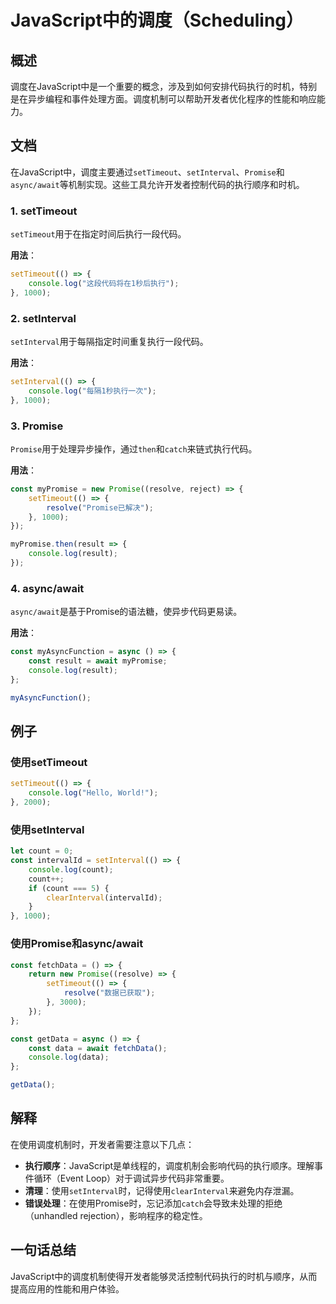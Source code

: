 <!--
Meta Description: # JavaScript中的调度（Scheduling） ## 概述 调度在JavaScript中是一个重要的概念，涉及到如何安排代码执行的时机，特别是在异步编程和事件处理方面。调度机制可以帮助开发者优化程序的性能和响应能力。 ## 文档 在JavaScript中，调度主要通过`setTimeout...
Meta Keywords: settimeout, javascript, console, log, const
-->

# JavaScript中的调度（Scheduling）

## 概述
调度在JavaScript中是一个重要的概念，涉及到如何安排代码执行的时机，特别是在异步编程和事件处理方面。调度机制可以帮助开发者优化程序的性能和响应能力。

## 文档
在JavaScript中，调度主要通过`setTimeout`、`setInterval`、`Promise`和`async/await`等机制实现。这些工具允许开发者控制代码的执行顺序和时机。

### 1. setTimeout
`setTimeout`用于在指定时间后执行一段代码。

**用法**：
```javascript
setTimeout(() => {
    console.log("这段代码将在1秒后执行");
}, 1000);
```

### 2. setInterval
`setInterval`用于每隔指定时间重复执行一段代码。

**用法**：
```javascript
setInterval(() => {
    console.log("每隔1秒执行一次");
}, 1000);
```

### 3. Promise
`Promise`用于处理异步操作，通过`then`和`catch`来链式执行代码。

**用法**：
```javascript
const myPromise = new Promise((resolve, reject) => {
    setTimeout(() => {
        resolve("Promise已解决");
    }, 1000);
});

myPromise.then(result => {
    console.log(result);
});
```

### 4. async/await
`async/await`是基于Promise的语法糖，使异步代码更易读。

**用法**：
```javascript
const myAsyncFunction = async () => {
    const result = await myPromise;
    console.log(result);
};

myAsyncFunction();
```

## 例子
### 使用setTimeout
```javascript
setTimeout(() => {
    console.log("Hello, World!");
}, 2000);
```

### 使用setInterval
```javascript
let count = 0;
const intervalId = setInterval(() => {
    console.log(count);
    count++;
    if (count === 5) {
        clearInterval(intervalId);
    }
}, 1000);
```

### 使用Promise和async/await
```javascript
const fetchData = () => {
    return new Promise((resolve) => {
        setTimeout(() => {
            resolve("数据已获取");
        }, 3000);
    });
};

const getData = async () => {
    const data = await fetchData();
    console.log(data);
};

getData();
```

## 解释
在使用调度机制时，开发者需要注意以下几点：

- **执行顺序**：JavaScript是单线程的，调度机制会影响代码的执行顺序。理解事件循环（Event Loop）对于调试异步代码非常重要。
- **清理**：使用`setInterval`时，记得使用`clearInterval`来避免内存泄漏。
- **错误处理**：在使用Promise时，忘记添加`catch`会导致未处理的拒绝（unhandled rejection），影响程序的稳定性。

## 一句话总结
JavaScript中的调度机制使得开发者能够灵活控制代码执行的时机与顺序，从而提高应用的性能和用户体验。